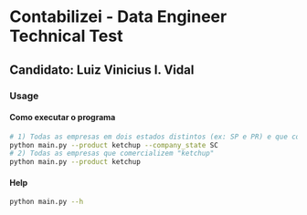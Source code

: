 # Contabilizei - Data Engineer Technical Test

## Candidato: Luiz Vinicius I. Vidal

### Usage
#### Como executar o programa

```bash
# 1) Todas as empresas em dois estados distintos (ex: SP e PR) e que comercializem "ketchup"
python main.py --product ketchup --company_state SC 
# 2) Todas as empresas que comercializem "ketchup"
python main.py --product ketchup 
```

#### Help
```bash
python main.py --h
```
